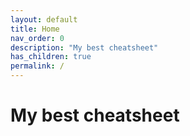 ```yaml
---
layout: default
title: Home
nav_order: 0
description: "My best cheatsheet"
has_children: true
permalink: /
---
```


# My best cheatsheet


